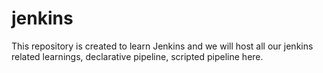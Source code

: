 # jenkins

This repository is created to learn Jenkins and we will host all our jenkins related learnings, declarative pipeline, scripted pipeline here.